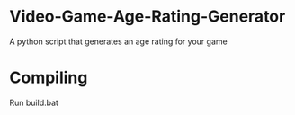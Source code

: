 # Video-Game-Age-Rating-Generator

A python script that generates an age rating for your game

# Compiling

Run build.bat
